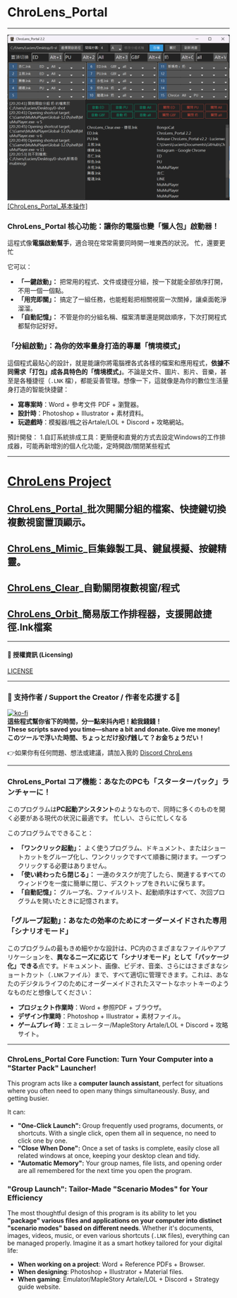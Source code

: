 # ChroLens_Portal

---
![ChroLens_Portal_Basic_Operations](clp2.2.png)
[[ChroLens_Portal_基本操作]](https://player.vimeo.com/video/1087659485?h=83487a7ea9)
### ChroLens_Portal 核心功能：讓你的電腦也變「懶人包」啟動器！

這程式像**電腦啟動幫手**，適合現在常常需要同時開一堆東西的狀況。
忙，還要更忙

它可以：

* **「一鍵啟動」：** 把常用的程式、文件或捷徑分組，按一下就能全部依序打開，不用一個一個點。
* **「用完即關」：** 搞定了一組任務，也能輕鬆把相關視窗一次關掉，讓桌面乾淨溜溜。
* **「自動記憶」：** 不管是你的分組名稱、檔案清單還是開啟順序，下次打開程式都幫你記好好。

### 「分組啟動」：為你的效率量身打造的專屬「情境模式」

這個程式最貼心的設計，就是能讓你將電腦裡各式各樣的檔案和應用程式，**依據不同需求「打包」成各具特色的「情境模式」**。不論是文件、圖片、影片、音樂，甚至是各種捷徑（`.LNK` 檔），都能妥善管理。想像一下，這就像是為你的數位生活量身打造的智能快捷鍵：

* **寫專案時**：Word + 參考文件 PDF + 瀏覽器。
* **設計時**：Photoshop + Illustrator + 素材資料。
* **玩遊戲時**：模擬器/楓之谷Artale/LOL + Discord + 攻略網站。

預計開發：
1.自訂系統排成工具：更簡便和直覺的方式去設定Windows的工作排成器，可能再新增別的個人化功能，定時開啟/關閉某些程式

---
# [ChroLens Project](https://home.gamer.com.tw/artwork.php?sn=6150515)</br>
## [ChroLens_Portal](https://github.com/Lucienwooo/ChroLens_Portal)_批次開關分組的檔案、快捷鍵切換複數視窗置頂顯示。</br>
## [ChroLens_Mimic](https://github.com/Lucienwooo/ChroLens_Mimic)_巨集錄製工具、鍵鼠模擬、按鍵精靈。</br>
## [ChroLens_Clear](https://github.com/Lucienwooo/ChroLens_Clear)_自動關閉複數視窗/程式</br>
## [ChroLens_Orbit](https://github.com/Lucienwooo/ChroLens_Orbit)_簡易版工作排程器，支援開啟捷徑.lnk檔案</br>

---
#### 📄 授權資訊 (Licensing) </br>

[LICENSE](LICENSE)

---

### 💸 支持作者 / Support the Creator / 作者を応援する💸
[![ko-fi](https://ko-fi.com/img/githubbutton_sm.svg)](https://ko-fi.com/B0B51FBVA8)</br>
 **這些程式幫你省下的時間，分一點來抖內吧！給我錢錢！**  </br>
 **These scripts saved you time—share a bit and donate. Give me money!**    </br>
 **このツールで浮いた時間、ちょっとだけ投げ銭して？お金ちょうだい！**  </br>

👉如果你有任何問題、想法或建議，請加入我的 [Discord ChroLens](https://discord.gg/72Kbs4WPPn)

---

### ChroLens_Portal コア機能：あなたのPCも「スターターパック」ランチャーに！

このプログラムは**PC起動アシスタント**のようなもので、同時に多くのものを開く必要がある現代の状況に最適です。
忙しい、さらに忙しくなる

このプログラムでできること：

* **「ワンクリック起動」：** よく使うプログラム、ドキュメント、またはショートカットをグループ化し、ワンクリックですべて順番に開けます。一つずつクリックする必要はありません。
* **「使い終わったら閉じる」：** 一連のタスクが完了したら、関連するすべてのウィンドウを一度に簡単に閉じ、デスクトップをきれいに保ちます。
* **「自動記憶」：** グループ名、ファイルリスト、起動順序はすべて、次回プログラムを開いたときに記憶されます。

### 「グループ起動」：あなたの効率のためにオーダーメイドされた専用「シナリオモード」

このプログラムの最もきめ細やかな設計は、PC内のさまざまなファイルやアプリケーションを、**異なるニーズに応じて「シナリオモード」として「パッケージ化」できる**点です。ドキュメント、画像、ビデオ、音楽、さらにはさまざまなショートカット（`.LNK`ファイル）まで、すべて適切に管理できます。これは、あなたのデジタルライフのためにオーダーメイドされたスマートなホットキーのようなものだと想像してください：

* **プロジェクト作業時**：Word + 参照PDF + ブラウザ。
* **デザイン作業時**：Photoshop + Illustrator + 素材ファイル。
* **ゲームプレイ時**：エミュレーター/MapleStory Artale/LOL + Discord + 攻略サイト。
---
### ChroLens_Portal Core Function: Turn Your Computer into a "Starter Pack" Launcher!

This program acts like a **computer launch assistant**, perfect for situations where you often need to open many things simultaneously.
Busy, and getting busier.

It can:

* **"One-Click Launch":** Group frequently used programs, documents, or shortcuts. With a single click, open them all in sequence, no need to click one by one.
* **"Close When Done":** Once a set of tasks is complete, easily close all related windows at once, keeping your desktop clean and tidy.
* **"Automatic Memory":** Your group names, file lists, and opening order are all remembered for the next time you open the program.

### "Group Launch": Tailor-Made "Scenario Modes" for Your Efficiency

The most thoughtful design of this program is its ability to let you **"package" various files and applications on your computer into distinct "scenario modes" based on different needs**. Whether it's documents, images, videos, music, or even various shortcuts (`.LNK` files), everything can be managed properly. Imagine it as a smart hotkey tailored for your digital life:

* **When working on a project**: Word + Reference PDFs + Browser.
* **When designing**: Photoshop + Illustrator + Material files.
* **When gaming**: Emulator/MapleStory Artale/LOL + Discord + Strategy guide website.